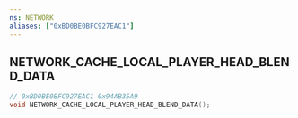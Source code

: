 ```yaml
---
ns: NETWORK
aliases: ["0xBD0BE0BFC927EAC1"]
---
```

## NETWORK_CACHE_LOCAL_PLAYER_HEAD_BLEND_DATA

```c
// 0xBD0BE0BFC927EAC1 0x94AB35A9
void NETWORK_CACHE_LOCAL_PLAYER_HEAD_BLEND_DATA();
```


